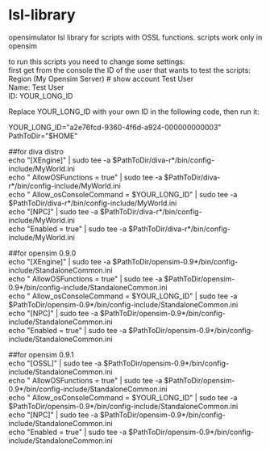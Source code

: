 # lsl-library
opensimulator lsl library for scripts with OSSL functions. scripts work only in opensim

to run this scripts you need to change some settings:  
first get from the console the ID of the user that wants to test the scripts:  
Region (My Opensim Server) # show account Test User  
Name:    Test User  
ID:      YOUR_LONG_ID  


Replace YOUR_LONG_ID with your own ID in the following code, then run it:  

YOUR_LONG_ID="a2e76fcd-9360-4f6d-a924-000000000003"  
PathToDir="$HOME"  
  
##for diva distro  
echo "[XEngine]" | sudo tee -a  $PathToDir/diva-r*/bin/config-include/MyWorld.ini  
echo "    AllowOSFunctions = true" | sudo tee -a  $PathToDir/diva-r*/bin/config-include/MyWorld.ini  
echo "    Allow_osConsoleCommand = $YOUR_LONG_ID" | sudo tee -a  $PathToDir/diva-r*/bin/config-include/MyWorld.ini  
echo "[NPC]" | sudo tee -a  $PathToDir/diva-r*/bin/config-include/MyWorld.ini  
echo "Enabled = true" | sudo tee -a  $PathToDir/diva-r*/bin/config-include/MyWorld.ini  
  
##for opensim 0.9.0  
echo "[XEngine]" | sudo tee -a  $PathToDir/opensim-0.9*/bin/config-include/StandaloneCommon.ini  
echo "    AllowOSFunctions = true" | sudo tee -a  $PathToDir/opensim-0.9*/bin/config-include/StandaloneCommon.ini  
echo "    Allow_osConsoleCommand = $YOUR_LONG_ID" | sudo tee -a  $PathToDir/opensim-0.9*/bin/config-include/StandaloneCommon.ini  
echo "[NPC]" | sudo tee -a  $PathToDir/opensim-0.9*/bin/config-include/StandaloneCommon.ini  
echo "Enabled = true" | sudo tee -a  $PathToDir/opensim-0.9*/bin/config-include/StandaloneCommon.ini  

##for opensim 0.9.1  
echo "[OSSL]" | sudo tee -a  $PathToDir/opensim-0.9*/bin/config-include/StandaloneCommon.ini  
echo "    AllowOSFunctions = true" | sudo tee -a  $PathToDir/opensim-0.9*/bin/config-include/StandaloneCommon.ini  
echo "    Allow_osConsoleCommand = $YOUR_LONG_ID" | sudo tee -a  $PathToDir/opensim-0.9*/bin/config-include/StandaloneCommon.ini  
echo "[NPC]" | sudo tee -a  $PathToDir/opensim-0.9*/bin/config-include/StandaloneCommon.ini  
echo "Enabled = true" | sudo tee -a  $PathToDir/opensim-0.9*/bin/config-include/StandaloneCommon.ini 

